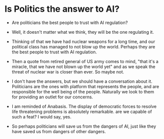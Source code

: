 # Is Politics the answer to AI?

- Are politicians the best people to trust with AI regulation?

- Well, it doesn't matter what we think, they will be the one regulating it.

- Thinking of that we have had nuclear weapons for a long time, and our political class has managed to not blow up the world. Perhaps they are the best people to trust with AI regulation. 

- Then a quote from  retired general of US army comes to mind, "that it's a miracle, that we have not blown up the world yet" and as we speak the threat of nuclear war is closer than ever. So maybe not. 

- I don't have the answers, but we should have a conversation about it. Politicians are the ones with platform that represents the people, and are responsible for the well being of the people. Naturally we look to them for providing an outlet for our concerns.

- I am reminded of Anabasis. The display of democratic forces to resolve life threatening problems is absolutely remarkable. are we capable of such a feat? I would say, yes.

- So perhaps politicians will save us from the dangers of AI, just like they have saved us from dangers of other dangers.
